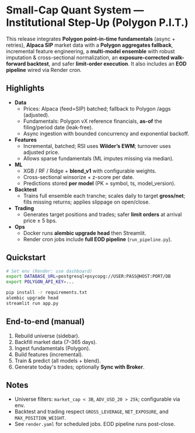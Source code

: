 # Small-Cap Quant System — Institutional Step-Up (Polygon P.I.T.)

This release integrates **Polygon point-in-time fundamentals** (async + retries), **Alpaca SIP** market data with a **Polygon aggregates fallback**, incremental feature engineering, a **multi-model ensemble** with robust imputation & cross-sectional normalization, an **exposure-corrected walk-forward backtest**, and safer **limit-order execution**. It also includes an **EOD pipeline** wired via Render cron.

## Highlights
- **Data**
  - Prices: Alpaca (feed=SIP) batched; fallback to Polygon /aggs (adjusted).
  - Fundamentals: Polygon vX reference financials, **as-of** the filing/period date (leak-free).
  - Async ingestion with bounded concurrency and exponential backoff.
- **Features**
  - Incremental, batched; RSI uses **Wilder’s EWM**; turnover uses adjusted price.
  - Allows sparse fundamentals (ML imputes missing via median).
- **ML**
  - XGB / RF / Ridge + **blend_v1** with configurable weights.
  - Cross-sectional winsorize + z-score per date.
  - Predictions stored **per model** (PK = symbol, ts, model_version).
- **Backtest**
  - Trains full ensemble each tranche; scales daily to target **gross/net**; fills missing returns; applies slippage on open/close.
- **Trading**
  - Generates target positions and trades; safer **limit orders** at arrival price ± 5 bps.
- **Ops**
  - Docker runs **alembic upgrade head** then Streamlit.
  - Render cron jobs include **full EOD pipeline** (`run_pipeline.py`).

## Quickstart
```bash
# Set env (Render: use dashboard)
export DATABASE_URL=postgresql+psycopg://USER:PASS@HOST:PORT/DB
export POLYGON_API_KEY=...

pip install -r requirements.txt
alembic upgrade head
streamlit run app.py
```

## End-to-end (manual)
1. Rebuild universe (sidebar).
2. Backfill market data (7–365 days).
3. Ingest fundamentals (Polygon).
4. Build features (incremental).
5. Train & predict (all models + blend).
6. Generate today's trades; optionally **Sync with Broker**.

## Notes
- Universe filters: `market_cap < 3B`, `ADV_USD_20 > 25k`; configurable via env.
- Backtest and trading respect `GROSS_LEVERAGE`, `NET_EXPOSURE`, and `MAX_POSITION_WEIGHT`.
- See `render.yaml` for scheduled jobs. EOD pipeline runs post-close.
